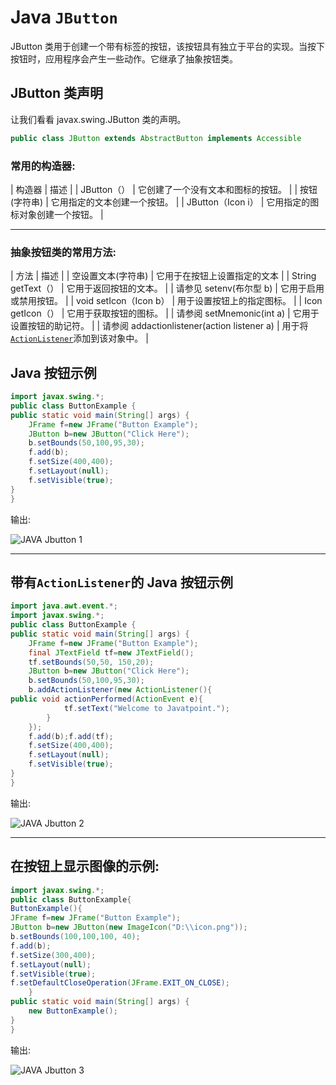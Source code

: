 # Java `JButton`



JButton 类用于创建一个带有标签的按钮，该按钮具有独立于平台的实现。当按下按钮时，应用程序会产生一些动作。它继承了抽象按钮类。

## JButton 类声明

让我们看看 javax.swing.JButton 类的声明。

```java
public class JButton extends AbstractButton implements Accessible

```

### 常用的构造器:

| 构造器 | 描述 |
| JButton（） | 它创建了一个没有文本和图标的按钮。 |
| 按钮(字符串) | 它用指定的文本创建一个按钮。 |
| JButton（Icon i） | 它用指定的图标对象创建一个按钮。 |

* * *

### 抽象按钮类的常用方法:

| 方法 | 描述 |
| 空设置文本(字符串) | 它用于在按钮上设置指定的文本 |
| String getText（） | 它用于返回按钮的文本。 |
| 请参见 setenv(布尔型 b) | 它用于启用或禁用按钮。 |
| void setIcon（Icon b） | 用于设置按钮上的指定图标。 |
| Icon getIcon（） | 它用于获取按钮的图标。 |
| 请参阅 setMnemonic(int a) | 它用于设置按钮的助记符。 |
| 请参阅 addactionlistener(action listener a) | 用于将[`ActionListener`](java-actionlistener)添加到该对象中。 |

## Java 按钮示例

```java
import javax.swing.*;  
public class ButtonExample {
public static void main(String[] args) {
	JFrame f=new JFrame("Button Example");
	JButton b=new JButton("Click Here");
	b.setBounds(50,100,95,30);
	f.add(b);
	f.setSize(400,400);
	f.setLayout(null);
	f.setVisible(true);	
}
}

```

输出:

![JAVA Jbutton 1](../img/324a54300aee5ce5b6d2f786037a4ba2.png)

* * *

## 带有`ActionListener`的 Java 按钮示例

```java
import java.awt.event.*;
import javax.swing.*;  
public class ButtonExample {
public static void main(String[] args) {
	JFrame f=new JFrame("Button Example");
	final JTextField tf=new JTextField();
	tf.setBounds(50,50, 150,20);
	JButton b=new JButton("Click Here");
	b.setBounds(50,100,95,30);
	b.addActionListener(new ActionListener(){
public void actionPerformed(ActionEvent e){
            tf.setText("Welcome to Javatpoint.");
		}
	});
	f.add(b);f.add(tf);
	f.setSize(400,400);
	f.setLayout(null);
	f.setVisible(true);	
}
}

```

输出:

![JAVA Jbutton 2](../img/f154aaa0f3a61bf744b34ccfa1f999b5.png)

* * *

## 在按钮上显示图像的示例:

```java
import javax.swing.*;    
public class ButtonExample{  
ButtonExample(){  
JFrame f=new JFrame("Button Example");          
JButton b=new JButton(new ImageIcon("D:\\icon.png"));  
b.setBounds(100,100,100, 40);  
f.add(b);  
f.setSize(300,400);  
f.setLayout(null);  
f.setVisible(true);  
f.setDefaultCloseOperation(JFrame.EXIT_ON_CLOSE);  
    }       
public static void main(String[] args) {  
    new ButtonExample();  
}  
}  

```

输出:

![JAVA Jbutton 3](../img/45d785700e87fe9a36a67252f98a09fc.png)